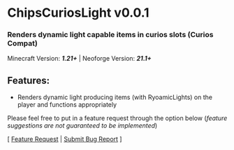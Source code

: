 # ChipsCuriosLight v0.0.1
### Renders dynamic light capable items in curios slots (Curios Compat)

Minecraft Version: ***1.21+*** | Neoforge Version: ***21.1+***

## Features:
* Renders dynamic light producing items (with RyoamicLights) on the player and functions appropriately

Please feel free to put in a feature request through the option below (*feature suggestions are not guaranteed to be implemented*)

[ [Feature Request](https://github.com/ChipmunkCraft/ChipsCuriosLight/issues/new?assignees=&labels=enhancement&template=FEATURE_REQUEST.md) | [Submit Bug Report](https://github.com/ChipmunkCraft/ChipsCuriosLight/issues/new?assignees=&labels=bug&template=BUG_REPORT.md) ]